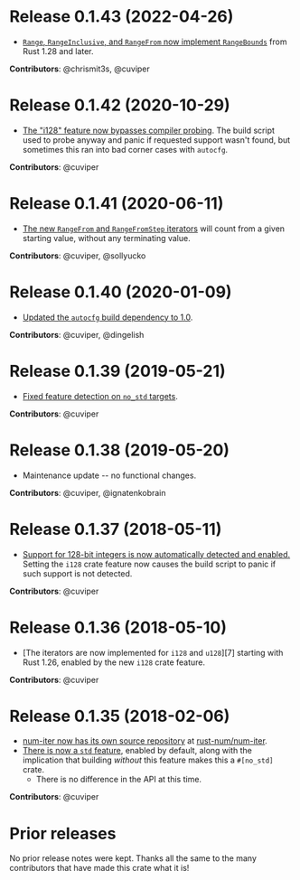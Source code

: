 # Release 0.1.43 (2022-04-26)

- [`Range`, `RangeInclusive`, and `RangeFrom` now implement `RangeBounds`][21]
  from Rust 1.28 and later.

**Contributors**: @chrismit3s, @cuviper

[21]: https://github.com/rust-num/num-iter/pull/21

# Release 0.1.42 (2020-10-29)

- [The "i128" feature now bypasses compiler probing][20]. The build script
  used to probe anyway and panic if requested support wasn't found, but
  sometimes this ran into bad corner cases with `autocfg`.

**Contributors**: @cuviper

[20]: https://github.com/rust-num/num-iter/pull/20

# Release 0.1.41 (2020-06-11)

- [The new `RangeFrom` and `RangeFromStep` iterators][18] will count from a
  given starting value, without any terminating value.

**Contributors**: @cuviper, @sollyucko

[18]: https://github.com/rust-num/num-iter/pull/18

# Release 0.1.40 (2020-01-09)

- [Updated the `autocfg` build dependency to 1.0][14].

**Contributors**: @cuviper, @dingelish

[14]: https://github.com/rust-num/num-iter/pull/14

# Release 0.1.39 (2019-05-21)

- [Fixed feature detection on `no_std` targets][11].

**Contributors**: @cuviper

[11]: https://github.com/rust-num/num-iter/pull/11

# Release 0.1.38 (2019-05-20)

- Maintenance update -- no functional changes.

**Contributors**: @cuviper, @ignatenkobrain

# Release 0.1.37 (2018-05-11)

- [Support for 128-bit integers is now automatically detected and enabled.][5]
  Setting the `i128` crate feature now causes the build script to panic if such
  support is not detected.

**Contributors**: @cuviper

[5]: https://github.com/rust-num/num-iter/pull/5

# Release 0.1.36 (2018-05-10)

- [The iterators are now implemented for `i128` and `u128`][7] starting with
  Rust 1.26, enabled by the new `i128` crate feature.

**Contributors**: @cuviper

[4]: https://github.com/rust-num/num-iter/pull/4

# Release 0.1.35 (2018-02-06)

- [num-iter now has its own source repository][num-356] at [rust-num/num-iter][home].
- [There is now a `std` feature][2], enabled by default, along with the implication
  that building *without* this feature makes this a `#[no_std]` crate.
  - There is no difference in the API at this time.

**Contributors**: @cuviper

[home]: https://github.com/rust-num/num-iter
[num-356]: https://github.com/rust-num/num/pull/356
[2]: https://github.com/rust-num/num-iter/pull/2


# Prior releases

No prior release notes were kept.  Thanks all the same to the many
contributors that have made this crate what it is!

